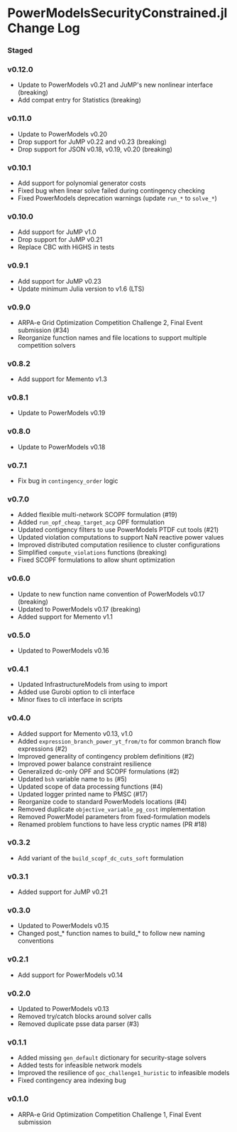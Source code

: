 PowerModelsSecurityConstrained.jl Change Log
============================================

### Staged

### v0.12.0
- Update to PowerModels v0.21 and JuMP's new nonlinear interface (breaking)
- Add compat entry for Statistics (breaking)

### v0.11.0
- Update to PowerModels v0.20
- Drop support for JuMP v0.22 and v0.23 (breaking)
- Drop support for JSON v0.18, v0.19, v0.20 (breaking)

### v0.10.1
- Add support for polynomial generator costs
- Fixed bug when linear solve failed during contingency checking
- Fixed PowerModels deprecation warnings (update `run_*` to `solve_*`)

### v0.10.0
- Add support for JuMP v1.0
- Drop support for JuMP v0.21
- Replace CBC with HiGHS in tests

### v0.9.1
- Add support for JuMP v0.23
- Update minimum Julia version to v1.6 (LTS)

### v0.9.0
- ARPA-e Grid Optimization Competition Challenge 2, Final Event submission (#34)
- Reorganize function names and file locations to support multiple competition solvers

### v0.8.2
- Add support for Memento v1.3

### v0.8.1
- Update to PowerModels v0.19

### v0.8.0
- Update to PowerModels v0.18

### v0.7.1
- Fix bug in `contingency_order` logic

### v0.7.0
- Added flexible multi-network SCOPF formulation (#19)
- Added `run_opf_cheap_target_acp` OPF formulation
- Updated contigency filters to use PowerModels PTDF cut tools (#21)
- Updated violation computations to support NaN reactive power values
- Improved distributed computation resilience to cluster configurations
- Simplified `compute_violations` functions (breaking)
- Fixed SCOPF formulations to allow shunt optimization

### v0.6.0
- Update to new function name convention of PowerModels v0.17 (breaking)
- Updated to PowerModels v0.17 (breaking)
- Added support for Memento v1.1

### v0.5.0
- Updated to PowerModels v0.16

### v0.4.1
- Updated InfrastructureModels from using to import
- Added use Gurobi option to cli interface
- Minor fixes to cli interface in scripts

### v0.4.0
- Added support for Memento v0.13, v1.0
- Added `expression_branch_power_yt_from/to` for common branch flow expressions (#2)
- Improved generality of contingency problem definitions (#2)
- Improved power balance constraint resilience
- Generalized dc-only OPF and SCOPF formulations (#2)
- Updated `bsh` variable name to `bs` (#5)
- Updated scope of data processing functions (#4)
- Updated logger printed name to PMSC (#17)
- Reorganize code to standard PowerModels locations (#4)
- Removed duplicate `objective_variable_pg_cost` implementation
- Removed PowerModel parameters from fixed-formulation models
- Renamed problem functions to have less cryptic names (PR #18)

### v0.3.2
- Add variant of the `build_scopf_dc_cuts_soft` formulation

### v0.3.1
- Added support for JuMP v0.21

### v0.3.0
- Updated to PowerModels v0.15
- Changed post_* function names to build_* to follow new naming conventions

### v0.2.1
- Add support for PowerModels v0.14

### v0.2.0
- Updated to PowerModels v0.13
- Removed try/catch blocks around solver calls
- Removed duplicate psse data parser (#3)

### v0.1.1
- Added missing `gen_default` dictionary for security-stage solvers
- Added tests for infeasible network models
- Improved the resilience of `goc_challenge1_huristic` to infeasible models
- Fixed contingency area indexing bug

### v0.1.0
- ARPA-e Grid Optimization Competition Challenge 1, Final Event submission
